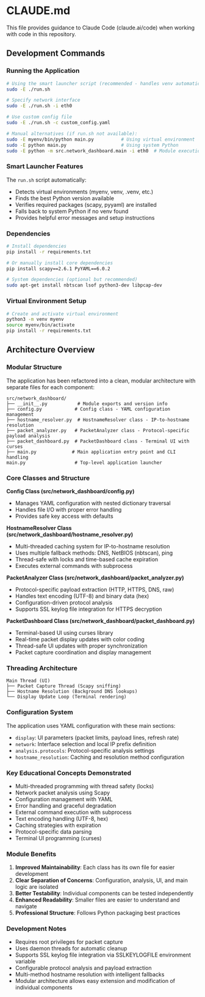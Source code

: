 # CLAUDE.md

This file provides guidance to Claude Code (claude.ai/code) when working with code in this repository.

## Development Commands

### Running the Application
```bash
# Using the smart launcher script (recommended - handles venv automatically)
sudo -E ./run.sh

# Specify network interface
sudo -E ./run.sh -i eth0

# Use custom config file  
sudo -E ./run.sh -c custom_config.yaml

# Manual alternatives (if run.sh not available):
sudo -E myenv/bin/python main.py          # Using virtual environment
sudo -E python main.py                    # Using system Python
sudo -E python -m src.network_dashboard.main -i eth0  # Module execution
```

### Smart Launcher Features
The `run.sh` script automatically:
- Detects virtual environments (myenv, venv, .venv, etc.)
- Finds the best Python version available
- Verifies required packages (scapy, pyyaml) are installed
- Falls back to system Python if no venv found
- Provides helpful error messages and setup instructions

### Dependencies
```bash
# Install dependencies
pip install -r requirements.txt

# Or manually install core dependencies
pip install scapy==2.6.1 PyYAML==6.0.2

# System dependencies (optional but recommended)
sudo apt-get install nbtscan lsof python3-dev libpcap-dev
```

### Virtual Environment Setup
```bash
# Create and activate virtual environment
python3 -m venv myenv
source myenv/bin/activate
pip install -r requirements.txt
```

## Architecture Overview

### Modular Structure
The application has been refactored into a clean, modular architecture with separate files for each component:

```
src/network_dashboard/
├── __init__.py           # Module exports and version info
├── config.py            # Config class - YAML configuration management
├── hostname_resolver.py  # HostnameResolver class - IP-to-hostname resolution
├── packet_analyzer.py   # PacketAnalyzer class - Protocol-specific payload analysis
├── packet_dashboard.py  # PacketDashboard class - Terminal UI with curses
├── main.py             # Main application entry point and CLI handling
main.py                  # Top-level application launcher
```

### Core Classes and Structure

**Config Class (src/network_dashboard/config.py)**
- Manages YAML configuration with nested dictionary traversal
- Handles file I/O with proper error handling
- Provides safe key access with defaults

**HostnameResolver Class (src/network_dashboard/hostname_resolver.py)**
- Multi-threaded caching system for IP-to-hostname resolution
- Uses multiple fallback methods: DNS, NetBIOS (nbtscan), ping
- Thread-safe with locks and time-based cache expiration
- Executes external commands with subprocess

**PacketAnalyzer Class (src/network_dashboard/packet_analyzer.py)**
- Protocol-specific payload extraction (HTTP, HTTPS, DNS, raw)
- Handles text encoding (UTF-8) and binary data (hex)
- Configuration-driven protocol analysis
- Supports SSL keylog file integration for HTTPS decryption

**PacketDashboard Class (src/network_dashboard/packet_dashboard.py)**
- Terminal-based UI using curses library
- Real-time packet display updates with color coding
- Thread-safe UI updates with proper synchronization
- Packet capture coordination and display management

### Threading Architecture
```
Main Thread (UI)
├── Packet Capture Thread (Scapy sniffing) 
├── Hostname Resolution (Background DNS lookups)
└── Display Update Loop (Terminal rendering)
```

### Configuration System
The application uses YAML configuration with these main sections:
- `display`: UI parameters (packet limits, payload lines, refresh rate)
- `network`: Interface selection and local IP prefix definition
- `analysis.protocols`: Protocol-specific analysis settings
- `hostname_resolution`: Caching and resolution method configuration

### Key Educational Concepts Demonstrated
- Multi-threaded programming with thread safety (locks)
- Network packet analysis using Scapy
- Configuration management with YAML
- Error handling and graceful degradation
- External command execution with subprocess
- Text encoding handling (UTF-8, hex)
- Caching strategies with expiration
- Protocol-specific data parsing
- Terminal UI programming (curses)

### Module Benefits
1. **Improved Maintainability**: Each class has its own file for easier development
2. **Clear Separation of Concerns**: Configuration, analysis, UI, and main logic are isolated
3. **Better Testability**: Individual components can be tested independently
4. **Enhanced Readability**: Smaller files are easier to understand and navigate
5. **Professional Structure**: Follows Python packaging best practices

### Development Notes
- Requires root privileges for packet capture
- Uses daemon threads for automatic cleanup
- Supports SSL keylog file integration via SSLKEYLOGFILE environment variable
- Configurable protocol analysis and payload extraction
- Multi-method hostname resolution with intelligent fallbacks
- Modular architecture allows easy extension and modification of individual components